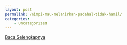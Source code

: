```yaml
---
layout: post
permalink: /mimpi-mau-melahirkan-padahal-tidak-hamil/
categories:
    - Uncategorized
---
```


[Baca Selengkapnya](/03)
